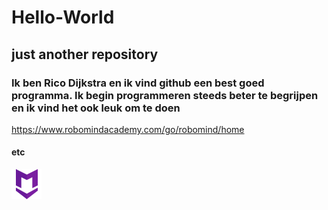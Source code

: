 # Hello-World
## just another repository
### Ik ben Rico Dijkstra en ik vind github een best goed programma. Ik begin programmeren steeds beter te begrijpen en ik vind het ook leuk om te doen
<https://www.robomindacademy.com/go/robomind/home>
#### etc
![alt text](https://github.com/adam-p/markdown-here/raw/master/src/common/images/icon48.png "Bieks logo")
